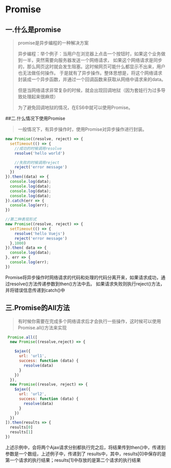 # Promise

## 一.什么是promise

> promise是异步编程的一种解决方案
> 
> 异步编程：举个例子：当用户在浏览器上点击一个按钮时，如果这个业务做到一半，突然需要向服务器发送一个网络请求，
> 如果这个网络请求是同步的，那么网页这时就会发生阻塞。这时候网页可能什么都显示不出来，用户也无法做任何操作。
> 于是就有了异步操作。整体思想是，将这个网络请求封装成一个异步函数，并通过一个回调函数来获取从网络中请求来的data。
> 
> 但是当网络请求非常复杂的时候，就会出现回调地狱（因为套娃行为过多导致处理起来很麻烦）
> 
> 为了避免回调地狱的情况，在ES6中就可以使用Promise。

##二.什么情况下使用Promise

> 一般情况下，有异步操作时，使用Promise对异步操作进行封装。

```javascript
new Promise((resolve, reject) => {
  setTimeout(() => {
    //成功的时候调用resolve
    resolve('hello world')

    //失败的时候调用reject
    reject('error message')
  })
}).then((data) => {
  console.log(data);
  console.log(data);
  console.log(data);
  console.log(data);
}).catch(err => {
  console.log(err);
})

//第二种表现形式
new Promise((resolve, reject) => {
  setTimeout(() => {
    resolve('hello Vuejs')
    reject('error message')
  },1000)
}).then( data => {
  console.log(data);
}, err => {
  console.log(err);
})
```
Promise将异步操作时网络请求的代码和处理的代码分离开来，如果请求成功，通过resolve()方法传递参数到then()方法中去。
如果请求失败则执行reject()方法，并将错误信息传递到catch()中

## 三.Promise的All方法

> 有时候你需要在完成多个网络请求后才会执行一些操作，这时候可以使用Promise.all()方法来实现

````js
 Promise.all([
  new Promise((resolve,reject) => {

    $ajax({
      url: 'url1',
      success: function (data) {
        resolve(data)
      }
    })
  }),
  new Promise((resolve, reject) => {
    $ajax({
      url: 'url2',
      success: function (data) {
        resolve(data)
      }
    })
  })
]).then(results => {
  results[0]
  results[1]
})
````
上述示例中，会将两个Ajax请求分别都执行完之后，将结果传到then()中，传递到参数是一个数组，上述例子中，传递到了
results中，其中，results[0]中保存的是第一个请求的执行结果；results[1]中存放的是第二个请求的执行结果

